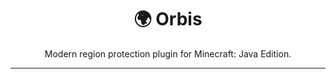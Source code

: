 <div align="center">

# 🌍 Orbis
<p>Modern region protection plugin for Minecraft: Java Edition.</p>
<hr>

</div>

